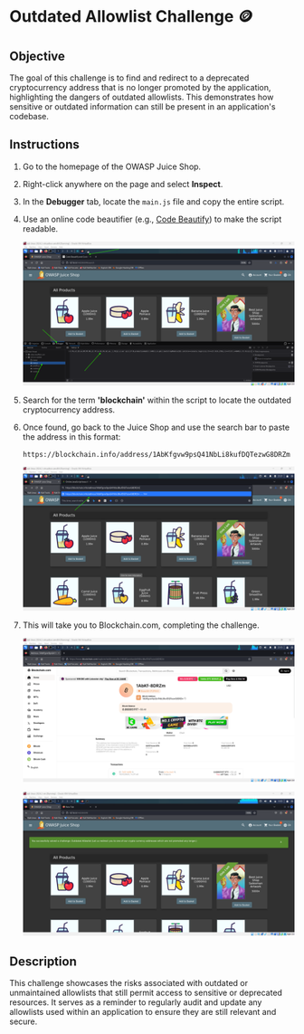 # Outdated Allowlist Challenge 🪙

## Objective

The goal of this challenge is to find and redirect to a deprecated cryptocurrency address that is no longer promoted by the application, highlighting the dangers of outdated allowlists. This demonstrates how sensitive or outdated information can still be present in an application's codebase.

## Instructions

1. Go to the homepage of the OWASP Juice Shop.
2. Right-click anywhere on the page and select **Inspect**.
3. In the **Debugger** tab, locate the `main.js` file and copy the entire script.
4. Use an online code beautifier (e.g., [Code Beautify](https://codebeautify.org)) to make the script readable.

   ![alt text](image-2.png)

5. Search for the term **'blockchain'** within the script to locate the outdated cryptocurrency address.
6. Once found, go back to the Juice Shop and use the search bar to paste the address in this format:

   ```
   https://blockchain.info/address/1AbKfgvw9psQ41NbLi8kufDQTezwG8DRZm
   ```

   ![alt text](image-3.png)

7. This will take you to Blockchain.com, completing the challenge.

   ![alt text](image-1.png)

   ![alt text](<Screenshot 2024-09-09 070311.png>)

## Description

This challenge showcases the risks associated with outdated or unmaintained allowlists that still permit access to sensitive or deprecated resources. It serves as a reminder to regularly audit and update any allowlists used within an application to ensure they are still relevant and secure.
